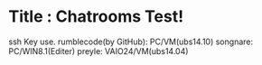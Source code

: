 # Title : Chatrooms Test!
 ssh Key use.
 rumblecode(by GitHub): PC/VM(ubs14.10)
 songnare: PC/WIN8.1(Editer)
 preyle: VAIO24/VM(ubs14.04)

